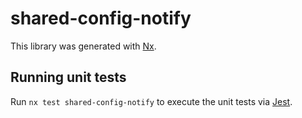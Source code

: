 # shared-config-notify

This library was generated with [Nx](https://nx.dev).

## Running unit tests

Run `nx test shared-config-notify` to execute the unit tests via [Jest](https://jestjs.io).
